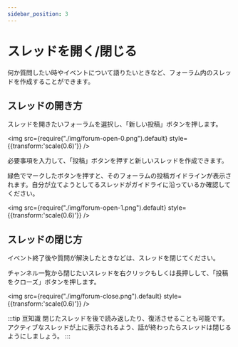 ```yaml
---
sidebar_position: 3
---
```


# スレッドを開く/閉じる

何か質問したい時やイベントについて語りたいときなど、フォーラム内のスレッドを作成することができます。

## スレッドの開き方

スレッドを開きたいフォーラムを選択し、「新しい投稿」ボタンを押します。

<img src={require("./img/forum-open-0.png").default} style={{transform:'scale(0.6)'}} />

必要事項を入力して、「投稿」ボタンを押すと新しいスレッドを作成できます。

緑色でマークしたボタンを押すと、そのフォーラムの投稿ガイドラインが表示されます。自分が立てようとしてるスレッドがガイドライに沿っているか確認してください。

<img src={require("./img/forum-open-1.png").default} style={{transform:'scale(0.6)'}} />

## スレッドの閉じ方

イベント終了後や質問が解決したときなどは、スレッドを閉じてください。

チャンネル一覧から閉じたいスレッドを右クリックもしくは長押しして、「投稿をクローズ」ボタンを押します。

<img src={require("./img/forum-close.png").default} style={{transform:'scale(0.6)'}} />

:::tip 豆知識
閉じたスレッドを後で読み返したり、復活させることも可能です。アクティブなスレッドが上に表示されるよう、話が終わったらスレッドは閉じるようにしましょう。
:::